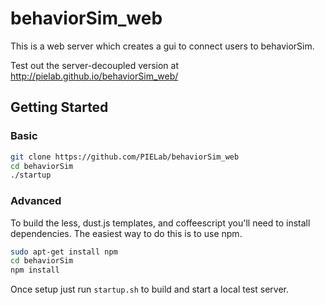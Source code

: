 behaviorSim_web
===============

This is a web server which creates a gui to connect users to behaviorSim.

Test out the server-decoupled version at http://pielab.github.io/behaviorSim_web/

## Getting Started ##
### Basic ###
```sh
git clone https://github.com/PIELab/behaviorSim_web
cd behaviorSim
./startup
```

### Advanced ###
To build the less, dust.js templates, and coffeescript you'll need to install dependencies. The easiest way to do this is to use npm.
```sh
sudo apt-get install npm
cd behaviorSim
npm install
```
Once setup just run `startup.sh` to build and start a local test server.
